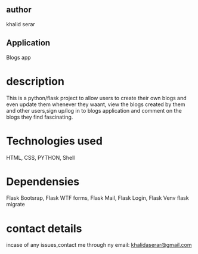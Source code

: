 ## author
khalid serar
## Application 
Blogs app
# description
This is a python/flask project to allow users to create their own blogs and even update them whenever they waant, view the blogs created by them and other users,sign up/log in to blogs application and comment on the blogs they find fascinating.

# Technologies used
HTML,
CSS,
PYTHON,
Shell

# Dependensies
Flask Bootsrap, Flask WTF forms, Flask Mail, Flask Login, Flask Venv
flask migrate

# contact details
incase of any issues,contact me through ny email: khalidaserar@gmail.com




